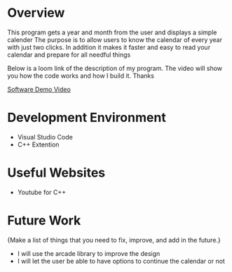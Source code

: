 # Overview

This program gets a year and month from the user and displays a simple calender
The purpose is to allow users to know the calendar of every year with just two clicks.
In addition it makes it faster and easy to read your calendar and prepare for all needful things

Below is a loom link of the description of my program. The video will show you how the code works and how I build it. Thanks

[Software Demo Video](https://www.loom.com/share/d9221a315c594b58bcce09625e2d0725)

# Development Environment

* Visual Studio Code
* C++ Extention

# Useful Websites
* Youtube for C++

# Future Work

{Make a list of things that you need to fix, improve, and add in the future.}
* I will use the arcade library to improve the design
* I will let the user be able to have options to continue the calendar or not